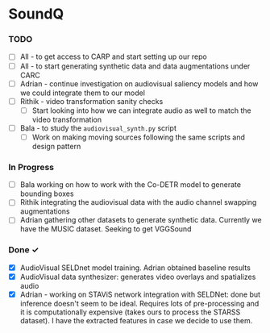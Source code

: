 # SoundQ

### TODO

- [ ] All - to get access to CARP and start setting up our repo
- [ ] All - to start generating synthetic data and data augmentations under CARC
- [ ] Adrian - continue investigation on audiovisual saliency models and how we could integrate them to our model
- [ ] Rithik - video transformation sanity checks
  - [ ] Start looking into how we can integrate audio as well to match the video transformation 
- [ ] Bala - to study the `audiovisual_synth.py` script
  - [ ] Work on making moving sources following the same scripts and design pattern

### In Progress

- [ ] Bala working on how to work with the Co-DETR model to generate bounding boxes
- [ ] Rithik integrating the audiovisual data with the audio channel swapping augmentations 
- [ ] Adrian gathering other datasets to generate synthetic data. Currently we have the MUSIC dataset. Seeking to get VGGSound

### Done ✓

- [x] AudioVisual SELDnet model training. Adrian obtained baseline results
- [x] AudioVisual data synthesizer: generates video overlays and spatializes audio
- [x] Adrian - working on STAViS network integration with SELDNet: done but inference doesn't seem to be ideal. Requires lots of pre-processing and it is computationally expensive (takes ours to process the STARSS dataset). I have the extracted features in case we decide to use them.

